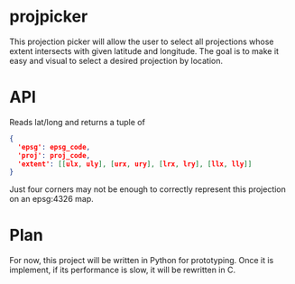 # projpicker

This projection picker will allow the user to select all projections whose extent intersects with given latitude and longitude. The goal is to make it easy and visual to select a desired projection by location.

# API

Reads lat/long and returns a tuple of
```json
{
  'epsg': epsg_code,
  'proj': proj_code,
  'extent': [[ulx, uly], [urx, ury], [lrx, lry], [llx, lly]]
}
```
Just four corners may not be enough to correctly represent this projection on an epsg:4326 map.

# Plan

For now, this project will be written in Python for prototyping. Once it is implement, if its performance is slow, it will be rewritten in C.

